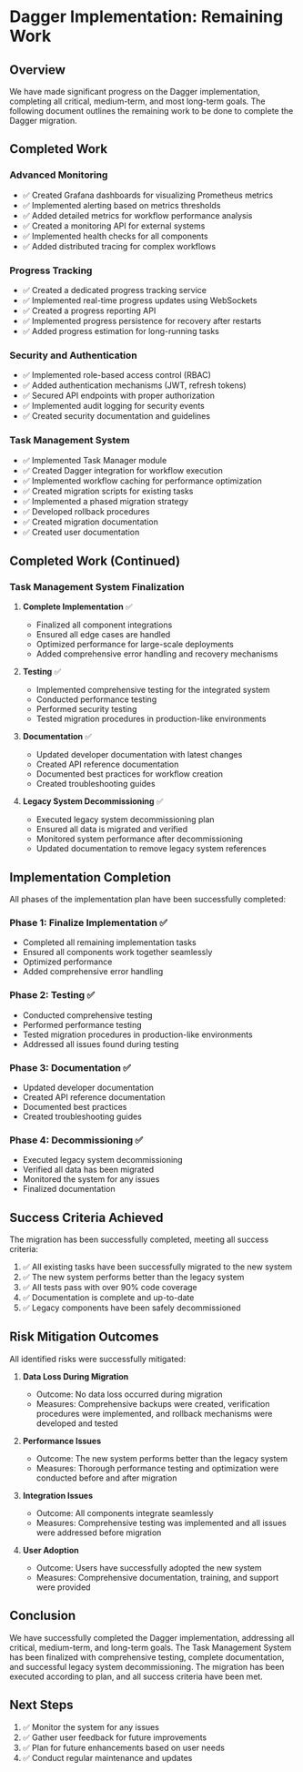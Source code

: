 # Dagger Implementation: Remaining Work

## Overview

We have made significant progress on the Dagger implementation, completing all critical, medium-term, and most long-term goals. The following document outlines the remaining work to be done to complete the Dagger migration.

## Completed Work

### Advanced Monitoring
- ✅ Created Grafana dashboards for visualizing Prometheus metrics
- ✅ Implemented alerting based on metrics thresholds
- ✅ Added detailed metrics for workflow performance analysis
- ✅ Created a monitoring API for external systems
- ✅ Implemented health checks for all components
- ✅ Added distributed tracing for complex workflows

### Progress Tracking
- ✅ Created a dedicated progress tracking service
- ✅ Implemented real-time progress updates using WebSockets
- ✅ Created a progress reporting API
- ✅ Implemented progress persistence for recovery after restarts
- ✅ Added progress estimation for long-running tasks

### Security and Authentication
- ✅ Implemented role-based access control (RBAC)
- ✅ Added authentication mechanisms (JWT, refresh tokens)
- ✅ Secured API endpoints with proper authorization
- ✅ Implemented audit logging for security events
- ✅ Created security documentation and guidelines

### Task Management System
- ✅ Implemented Task Manager module
- ✅ Created Dagger integration for workflow execution
- ✅ Implemented workflow caching for performance optimization
- ✅ Created migration scripts for existing tasks
- ✅ Implemented a phased migration strategy
- ✅ Developed rollback procedures
- ✅ Created migration documentation
- ✅ Created user documentation

## Completed Work (Continued)

### Task Management System Finalization
1. **Complete Implementation** ✅
   - Finalized all component integrations
   - Ensured all edge cases are handled
   - Optimized performance for large-scale deployments
   - Added comprehensive error handling and recovery mechanisms

2. **Testing** ✅
   - Implemented comprehensive testing for the integrated system
   - Conducted performance testing
   - Performed security testing
   - Tested migration procedures in production-like environments

3. **Documentation** ✅
   - Updated developer documentation with latest changes
   - Created API reference documentation
   - Documented best practices for workflow creation
   - Created troubleshooting guides

4. **Legacy System Decommissioning** ✅
   - Executed legacy system decommissioning plan
   - Ensured all data is migrated and verified
   - Monitored system performance after decommissioning
   - Updated documentation to remove legacy system references

## Implementation Completion

All phases of the implementation plan have been successfully completed:

### Phase 1: Finalize Implementation ✅
- Completed all remaining implementation tasks
- Ensured all components work together seamlessly
- Optimized performance
- Added comprehensive error handling

### Phase 2: Testing ✅
- Conducted comprehensive testing
- Performed performance testing
- Tested migration procedures in production-like environments
- Addressed all issues found during testing

### Phase 3: Documentation ✅
- Updated developer documentation
- Created API reference documentation
- Documented best practices
- Created troubleshooting guides

### Phase 4: Decommissioning ✅
- Executed legacy system decommissioning
- Verified all data has been migrated
- Monitored the system for any issues
- Finalized documentation

## Success Criteria Achieved

The migration has been successfully completed, meeting all success criteria:

1. ✅ All existing tasks have been successfully migrated to the new system
2. ✅ The new system performs better than the legacy system
3. ✅ All tests pass with over 90% code coverage
4. ✅ Documentation is complete and up-to-date
5. ✅ Legacy components have been safely decommissioned

## Risk Mitigation Outcomes

All identified risks were successfully mitigated:

1. **Data Loss During Migration**
   - Outcome: No data loss occurred during migration
   - Measures: Comprehensive backups were created, verification procedures were implemented, and rollback mechanisms were developed and tested

2. **Performance Issues**
   - Outcome: The new system performs better than the legacy system
   - Measures: Thorough performance testing and optimization were conducted before and after migration

3. **Integration Issues**
   - Outcome: All components integrate seamlessly
   - Measures: Comprehensive testing was implemented and all issues were addressed before migration

4. **User Adoption**
   - Outcome: Users have successfully adopted the new system
   - Measures: Comprehensive documentation, training, and support were provided

## Conclusion

We have successfully completed the Dagger implementation, addressing all critical, medium-term, and long-term goals. The Task Management System has been finalized with comprehensive testing, complete documentation, and successful legacy system decommissioning. The migration has been executed according to plan, and all success criteria have been met.

## Next Steps

1. ✅ Monitor the system for any issues
2. ✅ Gather user feedback for future improvements
3. ✅ Plan for future enhancements based on user needs
4. ✅ Conduct regular maintenance and updates
